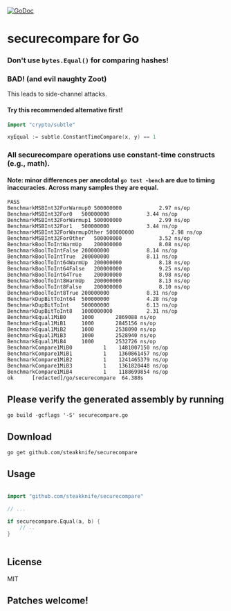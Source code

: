 [![GoDoc](https://godoc.org/github.com/steakknife/securecompare?status.png)](https://godoc.org/github.com/steakknife/securecompare)


# securecompare for Go

### Don't use `bytes.Equal()` for comparing hashes!
### BAD! (and evil naughty Zoot)

This leads to side-channel attacks.

#### **Try this recommended alternative first!**

```go
import "crypto/subtle"

xyEqual := subtle.ConstantTimeCompare(x, y) == 1
```

### All securecompare operations use constant-time constructs (e.g., math).

#### Note: minor differences per anecdotal `go test -bench` are due to timing inaccuracies.  Across many samples they are equal.

```shell
PASS
BenchmarkMSBInt32ForWarmup0 500000000            2.97 ns/op
BenchmarkMSBInt32For0   500000000            3.44 ns/op
BenchmarkMSBInt32ForWarmup1 500000000            2.99 ns/op
BenchmarkMSBInt32For1   500000000            3.44 ns/op
BenchmarkMSBInt32ForWarmupOther 500000000            2.98 ns/op
BenchmarkMSBInt32ForOther   500000000            3.52 ns/op
BenchmarkBoolToIntWarmUp    200000000            8.08 ns/op
BenchmarkBoolToIntFalse 200000000            8.14 ns/op
BenchmarkBoolToIntTrue  200000000            8.11 ns/op
BenchmarkBoolToInt64WarmUp  200000000            8.18 ns/op
BenchmarkBoolToInt64False   200000000            9.25 ns/op
BenchmarkBoolToInt64True    200000000            8.98 ns/op
BenchmarkBoolToInt8WarmUp   200000000            8.13 ns/op
BenchmarkBoolToInt8False    200000000            8.10 ns/op
BenchmarkBoolToInt8True 200000000            8.31 ns/op
BenchmarkDupBitToInt64  500000000            4.28 ns/op
BenchmarkDupBitToInt    500000000            6.13 ns/op
BenchmarkDupBitToInt8   1000000000           2.31 ns/op
BenchmarkEqual1MiB0     1000       2869088 ns/op
BenchmarkEqual1MiB1     1000       2845156 ns/op
BenchmarkEqual1MiB2     1000       2538090 ns/op
BenchmarkEqual1MiB3     1000       2528940 ns/op
BenchmarkEqual1MiB4     1000       2532726 ns/op
BenchmarkCompare1MiB0          1    1481007150 ns/op
BenchmarkCompare1MiB1          1    1360861457 ns/op
BenchmarkCompare1MiB2          1    1241465379 ns/op
BenchmarkCompare1MiB3          1    1361820448 ns/op
BenchmarkCompare1MiB4          1    1188699854 ns/op
ok      [redacted]/go/securecompare  64.388s
```

## Please verify the generated assembly by running

    go build -gcflags '-S' securecompare.go

## Download

    go get github.com/steakknife/securecompare

## Usage

```go
    
import "github.com/steakknife/securecompare"

// ...

if securecompare.Equal(a, b) {
    // ..
}
    
```

## License

MIT

## Patches welcome!
